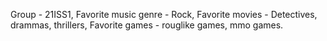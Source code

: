 Group - 21ISS1,
Favorite music genre - Rock,
Favorite movies - Detectives, drammas, thrillers,
Favorite games - rouglike games, mmo games.
